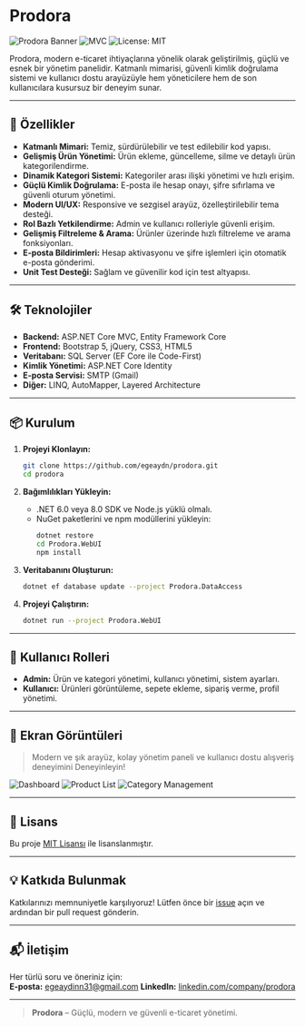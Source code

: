 # Prodora

![Prodora Banner](https://img.shields.io/badge/.NET%20Core-8.0-blue?style=for-the-badge) ![MVC](https://img.shields.io/badge/MVC-Pattern-green?style=for-the-badge) ![License: MIT](https://img.shields.io/badge/License-MIT-yellow.svg?style=for-the-badge)

Prodora, modern e-ticaret ihtiyaçlarına yönelik olarak geliştirilmiş, güçlü ve esnek bir yönetim panelidir. Katmanlı mimarisi, güvenli kimlik doğrulama sistemi ve kullanıcı dostu arayüzüyle hem yöneticilere hem de son kullanıcılara kusursuz bir deneyim sunar.

---

## 🚀 Özellikler

- **Katmanlı Mimari:** Temiz, sürdürülebilir ve test edilebilir kod yapısı.
- **Gelişmiş Ürün Yönetimi:** Ürün ekleme, güncelleme, silme ve detaylı ürün kategorilendirme.
- **Dinamik Kategori Sistemi:** Kategoriler arası ilişki yönetimi ve hızlı erişim.
- **Güçlü Kimlik Doğrulama:** E-posta ile hesap onayı, şifre sıfırlama ve güvenli oturum yönetimi.
- **Modern UI/UX:** Responsive ve sezgisel arayüz, özelleştirilebilir tema desteği.
- **Rol Bazlı Yetkilendirme:** Admin ve kullanıcı rolleriyle güvenli erişim.
- **Gelişmiş Filtreleme & Arama:** Ürünler üzerinde hızlı filtreleme ve arama fonksiyonları.
- **E-posta Bildirimleri:** Hesap aktivasyonu ve şifre işlemleri için otomatik e-posta gönderimi.
- **Unit Test Desteği:** Sağlam ve güvenilir kod için test altyapısı.

---

## 🛠️ Teknolojiler

- **Backend:** ASP.NET Core MVC, Entity Framework Core
- **Frontend:** Bootstrap 5, jQuery, CSS3, HTML5
- **Veritabanı:** SQL Server (EF Core ile Code-First)
- **Kimlik Yönetimi:** ASP.NET Core Identity
- **E-posta Servisi:** SMTP (Gmail)
- **Diğer:** LINQ, AutoMapper, Layered Architecture

---

## 📦 Kurulum

1. **Projeyi Klonlayın:**
   ```sh
   git clone https://github.com/egeaydn/prodora.git
   cd prodora
   ```

2. **Bağımlılıkları Yükleyin:**
   - .NET 6.0 veya 8.0 SDK ve Node.js yüklü olmalı.
   - NuGet paketlerini ve npm modüllerini yükleyin:
     ```sh
     dotnet restore
     cd Prodora.WebUI
     npm install
     ```

3. **Veritabanını Oluşturun:**
   ```sh
   dotnet ef database update --project Prodora.DataAccess
   ```

4. **Projeyi Çalıştırın:**
   ```sh
   dotnet run --project Prodora.WebUI
   ```

---

## 👤 Kullanıcı Rolleri

- **Admin:** Ürün ve kategori yönetimi, kullanıcı yönetimi, sistem ayarları.
- **Kullanıcı:** Ürünleri görüntüleme, sepete ekleme, sipariş verme, profil yönetimi.

---

## 📸 Ekran Görüntüleri

> Modern ve şık arayüz, kolay yönetim paneli ve kullanıcı dostu alışveriş deneyimini Deneyinleyin!

![Dashboard](https://via.placeholder.com/900x300?text=Prodora+Dashboard)
![Product List](https://via.placeholder.com/900x300?text=Product+List)
![Category Management](https://via.placeholder.com/900x300?text=Category+Management)

---

## 📄 Lisans

Bu proje [MIT Lisansı](https://opensource.org/licenses/MIT) ile lisanslanmıştır.

---

## 💡 Katkıda Bulunmak

Katkılarınızı memnuniyetle karşılıyoruz! Lütfen önce bir [issue](https://github.com/egeaydn/prodora/issues) açın ve ardından bir pull request gönderin.

---

## 📬 İletişim

Her türlü soru ve öneriniz için:  
**E-posta:** egeaydinn31@gmail.com 
**LinkedIn:** [linkedin.com/company/prodora]([https://linkedin.com/company/prodora](https://www.linkedin.com/in/ege-ayd%C4%B1n-156704317/))

---

> **Prodora** – Güçlü, modern ve güvenli e-ticaret yönetimi.
